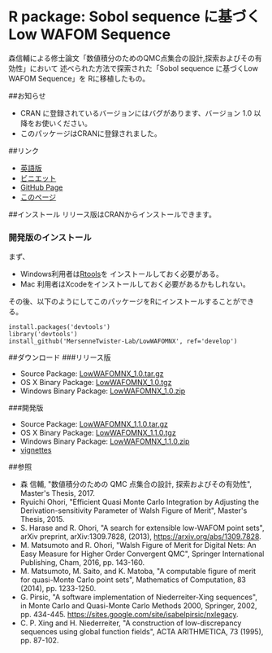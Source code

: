 R package: Sobol sequence に基づくLow WAFOM Sequence
==================================================

森信輔による修士論文「数値積分のためのQMC点集合の設計,探索およびその有効性」において
述べられた方法で探索された「Sobol sequence に基づくLow WAFOM Sequence」を
Rに移植したもの。

##お知らせ
- CRAN に登録されているバージョンにはバグがあります、バージョン 1.0 以降をお使いください。
- このパッケージはCRANに登録されました。

##リンク

- [英語版](index.html)
- [ビニエット](lowWAFOMNX-ja.html)
- [GitHub Page](https://github.com/MersenneTwister-Lab/LowWAFOMNX/)
- [このページ](https://mersennetwister-lab.github.io/LowWAFOMNX/)

##インストール
リリース版はCRANからインストールできます。

### 開発版のインストール
まず、

- Windows利用者は[Rtools](https://cran.r-project.org/bin/windows/Rtools/)を
インストールしておく必要がある。
- Mac 利用者はXcodeをインストールしておく必要があるかもしれない。

その後、以下のようにしてこのパッケージをRにインストールすることができる。

```
install.packages('devtools')
library('devtools')
install_github('MersenneTwister-Lab/LowWAFOMNX', ref='develop')
```

##ダウンロード
###リリース版

- Source Package: [LowWAFOMNX_1.0.tar.gz](LowWAFOMNX_1.0.tar.gz)
- OS X Binary Package: [LowWAFOMNX_1.0.tgz](LowWAFOMNX_1.0.tgz)
- Windows Binary Package: [LowWAFOMNX_1.0.zip](LowWAFOMNX_1.0.zip)

###開発版

- Source Package: [LowWAFOMNX_1.1.0.tar.gz](LowWAFOMNX_1.1.0.tar.gz)
- OS X Binary Package: [LowWAFOMNX_1.1.0.tgz](LowWAFOMNX_1.1.0.tgz)
- Windows Binary Package: [LowWAFOMNX_1.1.0.zip](LowWAFOMNX_1.1.0.zip)
- [vignettes](v1_0_1/lowWAFOMNX-ja.html)

##参照
* 森 信輔,
  "数値積分のための QMC 点集合の設計, 探索およびその有効性",
  Master's Thesis, 2017.
* Ryuichi Ohori,
  "Efficient Quasi Monte Carlo Integration by Adjusting the
  Derivation-sensitivity Parameter of Walsh Figure of Merit",
  Master's Thesis, 2015.
* S. Harase and R. Ohori,
  "A search for extensible low-WAFOM point sets",
  arXiv preprint, arXiv:1309.7828, (2013),
  https://arxiv.org/abs/1309.7828.
* M. Matsumoto and R. Ohori,
  "Walsh Figure of Merit for Digital Nets: An Easy Measure
  for Higher Order Convergent QMC",
  Springer International Publishing, Cham, 2016, pp. 143-160.
* M. Matsumoto, M. Saito, and K. Matoba,
  "A computable figure of merit for quasi-Monte Carlo point sets",
  Mathematics of Computation, 83 (2014), pp. 1233-1250.
* G. Pirsic,
  "A software implementation of Niederreiter-Xing sequences",
  in Monte Carlo and Quasi-Monte Carlo Methods 2000,
  Springer, 2002, pp. 434-445.
  https://sites.google.com/site/isabelpirsic/nxlegacy.
* C. P. Xing and H. Niederreiter,
  "A construction of low-discrepancy sequences using global
  function fields",
  ACTA ARITHMETICA, 73 (1995), pp. 87-102.
